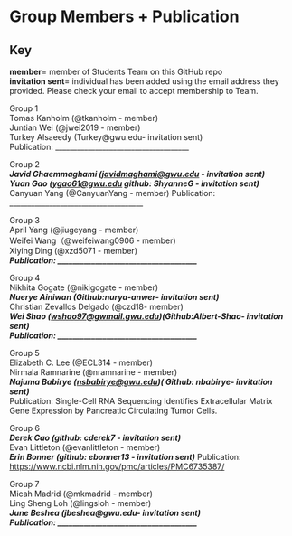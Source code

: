 
# Group Members + Publication 

## Key   
**member**= member of Students Team on this GitHub repo   
**invitation sent**= individual has been added using the email address they provided. Please check your email to accept membership to Team.

Group 1   
Tomas Kanholm (@tkanholm - member)    
Juntian Wei (@jwei2019 - member)      
Turkey Alsaeedy (Turkey@gwu.edu- invitation sent)    
Publication: _____________________________________

Group 2   
***Javid Ghaemmaghami (javidmaghami@gwu.edu - invitation sent)***    
***Yuan Gao (ygao61@gwu.edu  github: ShyanneG - invitation sent)***    
Canyuan Yang (@CanyuanYang - member)
Publication: _____________________________________

Group 3   
April Yang (@jiugeyang - member)   
Weifei Wang（@weifeiwang0906 - member)    
Xiying Ding (@xzd5071 - member)    
***Publication: _____________________________________***

Group 4   
Nikhita Gogate (@nikigogate -  member)  
***Nuerye Ainiwan (Github:nurya-anwer-  invitation sent)***    
Christian Zevallos Delgado (@czd18- member)   
***Wei Shao (wshao97@gwmail.gwu.edu)(Github:Albert-Shao- invitation sent)***    
***Publication: _____________________________________***    


Group 5   
Elizabeth C. Lee (@ECL314 -  member)    
Nirmala Ramnarine (@nramnarine - member)   
***Najuma Babirye (nsbabirye@gwu.edu)( Github: nbabirye- invitation sent)***    
Publication: Single-Cell RNA Sequencing Identifies Extracellular Matrix Gene Expression by Pancreatic Circulating Tumor Cells.    

Group 6   
***Derek Cao (github: cderek7 - invitation sent)***  
Evan Littleton (@evanlittleton - member)    
***Erin Bonner (github: ebonner13 - invitation sent)***
Publication: https://www.ncbi.nlm.nih.gov/pmc/articles/PMC6735387/    

Group 7   
Micah Madrid (@mkmadrid - member)    
Ling Sheng Loh (@lingsloh - member)    
***June Beshea (jbeshea@gwu.edu- invitation sent)***    
***Publication: _____________________________________***



